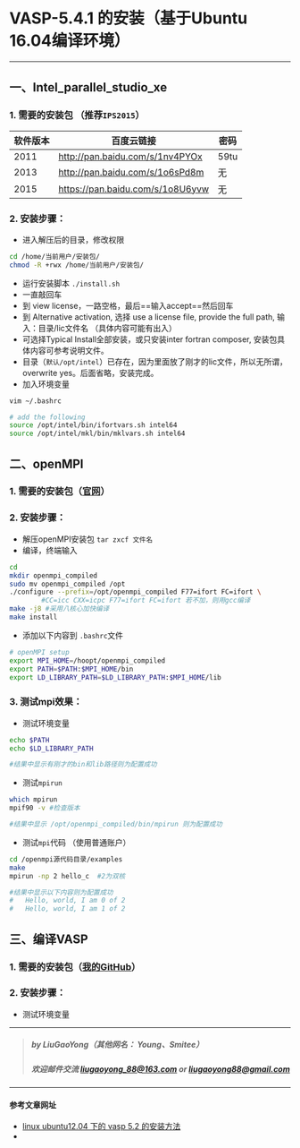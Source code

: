 # VASP-5.4.1 的安装（基于Ubuntu 16.04编译环境）
---



##  一、Intel_parallel_studio_xe
### 1. 需要的安装包 （推荐`IPS2015`）

软件版本| 百度云链接 | 密码
---     |---| ---
2011    | http://pan.baidu.com/s/1nv4PYOx  | 59tu
2013    | http://pan.baidu.com/s/1o6sPd8m  | 无
2015    | https://pan.baidu.com/s/1o8U6yvw | 无


### 2. 安装步骤：
- 进入解压后的目录，修改权限

```bash
cd /home/当前用户/安装包/
chmod -R +rwx /home/当前用户/安装包/
```

- 运行安装脚本 `./install.sh`
- 一直敲回车 
- 到 view license，一路空格，最后==输入accept==然后回车
- 到 Alternative activation, 选择 use a license file, provide the full path, 输入：目录/lic文件名 （具体内容可能有出入）
- 可选择Typical Install全部安装，或只安装inter fortran composer, 安装包具体内容可参考说明文件。
- 目录（`默认/opt/intel`）已存在，因为里面放了刚才的lic文件，所以无所谓，overwrite yes。后面省略，安装完成。
- 加入环境变量

```bash
vim ~/.bashrc

# add the following
source /opt/intel/bin/ifortvars.sh intel64
source /opt/intel/mkl/bin/mklvars.sh intel64
```

##  二、openMPI

### **1. 需要的安装包（[官网](http://www.open-mpi.org/)）**

### **2. 安装步骤：**
- 解压openMPI安装包 `tar zxcf 文件名`
- 编译，终端输入
```bash
cd 
mkdir openmpi_compiled
sudo mv openmpi_compiled /opt
./configure --prefix=/opt/openmpi_compiled F77=ifort FC=ifort \
        #CC=icc CXX=icpc F77=ifort FC=ifort 若不加，则用gcc编译
make -j8 #采用八核心加快编译
make install
```

- 添加以下内容到 `.bashrc`文件
```bash
# openMPI setup
export MPI_HOME=/hoopt/openmpi_compiled
export PATH=$PATH:$MPI_HOME/bin
export LD_LIBRARY_PATH=$LD_LIBRARY_PATH:$MPI_HOME/lib
```


### **3. 测试mpi效果：**

- 测试环境变量
```bash
echo $PATH
echo $LD_LIBRARY_PATH

#结果中显示有刚才的bin和lib路径则为配置成功
```
- 测试`mpirun`
```bash
which mpirun
mpif90 -v #检查版本

#结果中显示 /opt/openmpi_compiled/bin/mpirun 则为配置成功
```


- 测试`mpi`代码 （使用普通账户）
```bash
cd /openmpi源代码目录/examples
make
mpirun -np 2 hello_c  #2为双核

#结果中显示以下内容则为配置成功
#   Hello, world, I am 0 of 2
#   Hello, world, I am 1 of 2
```

##  三、编译VASP
### 1. 需要的安装包（[我的GitHub](https://github.com/LiuGaoyong/VASP-src)）

### 2. 安装步骤：
- 测试环境变量



---
> ##### by LiuGaoYong（其他网名： Young、Smitee）
> ##### 欢迎邮件交流 liugaoyong_88@163.com or liugaoyong88@gmail.com

---

 #### 参考文章网址
- [linux ubuntu12.04 下的 vasp 5.2 的安装方法](http://blog.csdn.net/txcokokok/article/details/42219099)
- 
